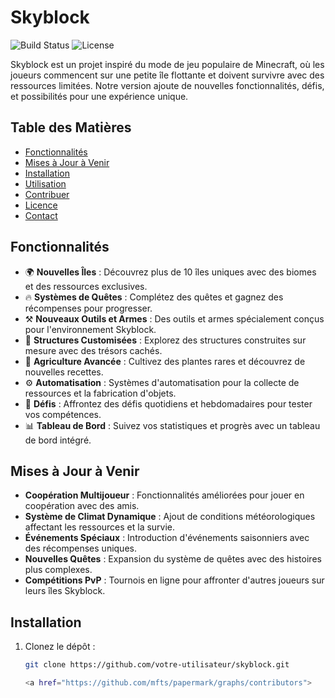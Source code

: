 # Skyblock

![Build Status](https://img.shields.io/badge/build-passing-brightgreen)
![License](https://img.shields.io/badge/license-MIT-blue.svg)

Skyblock est un projet inspiré du mode de jeu populaire de Minecraft, où les joueurs commencent sur une petite île flottante et doivent survivre avec des ressources limitées. Notre version ajoute de nouvelles fonctionnalités, défis, et possibilités pour une expérience unique.

## Table des Matières

- [Fonctionnalités](#fonctionnalités)
- [Mises à Jour à Venir](#mises-à-jour-à-venir)
- [Installation](#installation)
- [Utilisation](#utilisation)
- [Contribuer](#contribuer)
- [Licence](#licence)
- [Contact](#contact)

## Fonctionnalités

- 🌍 **Nouvelles Îles** : Découvrez plus de 10 îles uniques avec des biomes et des ressources exclusives.
- 🔥 **Systèmes de Quêtes** : Complétez des quêtes et gagnez des récompenses pour progresser.
- ⚒️ **Nouveaux Outils et Armes** : Des outils et armes spécialement conçus pour l'environnement Skyblock.
- 🏰 **Structures Customisées** : Explorez des structures construites sur mesure avec des trésors cachés.
- 🌿 **Agriculture Avancée** : Cultivez des plantes rares et découvrez de nouvelles recettes.
- ⚙️ **Automatisation** : Systèmes d'automatisation pour la collecte de ressources et la fabrication d'objets.
- 🎯 **Défis** : Affrontez des défis quotidiens et hebdomadaires pour tester vos compétences.
- 📊 **Tableau de Bord** : Suivez vos statistiques et progrès avec un tableau de bord intégré.

## Mises à Jour à Venir

- **Coopération Multijoueur** : Fonctionnalités améliorées pour jouer en coopération avec des amis.
- **Système de Climat Dynamique** : Ajout de conditions météorologiques affectant les ressources et la survie.
- **Événements Spéciaux** : Introduction d'événements saisonniers avec des récompenses uniques.
- **Nouvelles Quêtes** : Expansion du système de quêtes avec des histoires plus complexes.
- **Compétitions PvP** : Tournois en ligne pour affronter d'autres joueurs sur leurs îles Skyblock.

## Installation

1. Clonez le dépôt :
   ```bash
   git clone https://github.com/votre-utilisateur/skyblock.git

   <a href="https://github.com/mfts/papermark/graphs/contributors">
